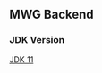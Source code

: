 ## MWG Backend
### JDK Version
[JDK 11](https://www.oracle.com/java/technologies/javase-jdk11-downloads.html)

